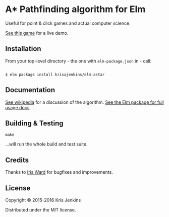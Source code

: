 # A* Pathfinding algorithm for Elm

Useful for point & click games and actual computer science.


[See this game](http://krisajenkins.github.io/transcodegame/) for a live demo.


## Installation

From your top-level directory - the one with `elm-package.json` in - call:

```

$ elm package install krisajenkins/elm-astar
```

## Documentation

[See wikipedia](https://en.wikipedia.org/wiki/A*_search_algorithm) for a discussion of the algorithm.
[See the Elm package for full usage docs](http://package.elm-lang.org/packages/krisajenkins/elm-astar/latest).

## Building & Testing

```
make
```

...will run the whole build and test suite.

## Credits

Thanks to [Iris Ward](https://github.com/adituv) for bugfixes and improvements.

## License

Copyright © 2015-2016 Kris Jenkins

Distributed under the MIT license.
